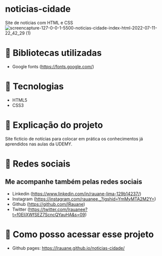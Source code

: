 # noticias-cidade
Site de notícias com HTML e CSS
![screencapture-127-0-0-1-5500-noticias-cidade-index-html-2022-07-11-22_42_29 (1)](https://user-images.githubusercontent.com/102835801/178501122-668a5c0d-1687-461f-a8da-e46d666a5f6a.png)

# 📍 Bibliotecas utilizadas
- Google fonts (https://fonts.google.com/)
 
# 📍 Tecnologias 

- HTML5
- CSS3

# 📍 Explicação do projeto
Site ficticio de notícias para colocar em prática os conhecimentos já aprendidos nas aulas da UDEMY.
 
# 📍 Redes sociais 
 ## Me acompanhe também pelas redes sociais
 - Linkedin (https://www.linkedin.com/in/rauane-lima-129b14237/)
 - Instagram (https://instagram.com/rauanee._?igshid=YmMyMTA2M2Y=)
 - Github (https://github.com/lRauane)
 - Twitter (https://twitter.com/lrauanee?t=f0EIiXWfSEZ7ScncQYauHA&s=09)

# 📍 Como posso acessar esse projeto

- Github pages: https://lrauane.github.io/noticias-cidade/

